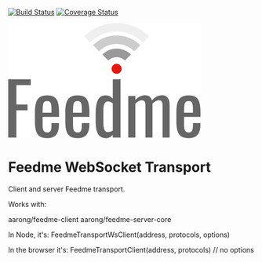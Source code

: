 [![Build Status](https://travis-ci.com/aarong/feedme-transport-ws.svg?branch=master)](https://travis-ci.com/aarong/feedme-transport-ws)
[![Coverage Status](https://coveralls.io/repos/github/aarong/feedme-transport-ws/badge.svg?branch=master)](https://coveralls.io/github/aarong/feedme-transport-ws?branch=master)

[![Feedme](https://raw.githubusercontent.com/aarong/feedme-transport-ws/master/logo.svg?sanitize=true)](https://feedme.global)

# Feedme WebSocket Transport

Client and server Feedme transport.

Works with:

aarong/feedme-client aarong/feedme-server-core

In Node, it's: FeedmeTransportWsClient(address, protocols, options)

In the browser it's: FeedmeTransportClient(address, protocols) // no options
